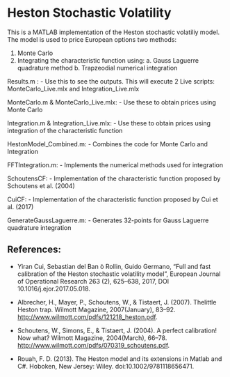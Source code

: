 # Heston Stochastic Volatility
This is a MATLAB implementation of the Heston stochastic volatiliy model. The model is used to price European options two methods:
  1. Monte Carlo
  2. Integrating the characteristic function using:
    a. Gauss Laguerre quadrature method
    b. Trapzeodial numerical integration

Results.m : 
	- Use this to see the outputs. This will execute 2 Live scripts: MonteCarlo_Live.mlx and Integration_Live.mlx

MonteCarlo.m & MonteCarlo_Live.mlx:
	- Use these to obtain prices using Monte Carlo

Integration.m & Integration_Live.mlx:
	- Use these to obtain prices using integration of the characteristic function

HestonModel_Combined.m:
	- Combines the code for Monte Carlo and Integration

FFTIntegration.m:
	- Implements the numerical methods used for integration

SchoutensCF:
	- Implementation of the characteristic function proposed by Schoutens et al. (2004)

CuiCF:
	- Implementation of the characteristic function proposed by Cui et al. (2017)

GenerateGaussLaguerre.m:
	- Generates 32-points for Gauss Laguerre quadrature integration
  
  
## References:
- Yiran Cui, Sebastian del Ban ̃o Rollin, Guido Germano, “Full and fast calibration of the Heston stochastic volatility model”,    European Journal of Operational Research 263 (2), 625–638, 2017, DOI 10.1016/j.ejor.2017.05.018.

- Albrecher, H., Mayer, P., Schoutens, W., & Tistaert, J. (2007). Thelittle Heston trap. Wilmott Magazine, 2007(January), 83–92. http://www.wilmott.com/pdfs/121218_heston.pdf.

- Schoutens, W., Simons, E., & Tistaert, J. (2004). A perfect calibration! Now what? Wilmott Magazine, 2004(March), 66–78. http://www.wilmott.com/pdfs/070319_schoutens.pdf.

- Rouah, F. D. (2013). The Heston model and its extensions in Matlab and C#. Hoboken, New Jersey: Wiley. doi:10.1002/9781118656471.
